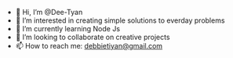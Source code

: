 - 👋 Hi, I’m @Dee-Tyan
- 👀 I’m interested in creating simple solutions to everday problems
- 🌱 I’m currently learning Node Js
- 💞️ I’m looking to collaborate on creative projects
- 📫 How to reach me: debbietiyan@gmail.com

<!---
Dee-Tyan/Dee-Tyan is a ✨ special ✨ repository because its `README.md` (this file) appears on your GitHub profile.
You can click the Preview link to take a look at your changes.
--->
